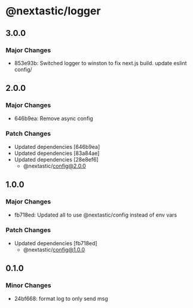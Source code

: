 # @nextastic/logger

## 3.0.0

### Major Changes

- 853e93b: Switched logger to winston to fix next.js build. update eslint config/

## 2.0.0

### Major Changes

- 646b9ea: Remove async config

### Patch Changes

- Updated dependencies [646b9ea]
- Updated dependencies [83a84ae]
- Updated dependencies [28e8ef6]
  - @nextastic/config@2.0.0

## 1.0.0

### Major Changes

- fb718ed: Updated all to use @nextastic/config instead of env vars

### Patch Changes

- Updated dependencies [fb718ed]
  - @nextastic/config@1.0.0

## 0.1.0

### Minor Changes

- 24bf668: format log to only send msg
